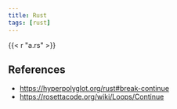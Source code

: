 ```yaml
---
title: Rust
tags: [rust]
---
```


{{< r "a.rs" >}}

## References

- <https://hyperpolyglot.org/rust#break-continue>
- <https://rosettacode.org/wiki/Loops/Continue>
